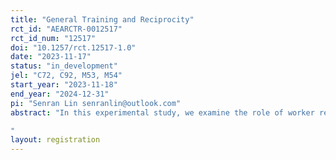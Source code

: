 ```yaml
---
title: "General Training and Reciprocity"
rct_id: "AEARCTR-0012517"
rct_id_num: "12517"
doi: "10.1257/rct.12517-1.0"
date: "2023-11-17"
status: "in_development"
jel: "C72, C92, M53, M54"
start_year: "2023-11-18"
end_year: "2024-12-31"
pi: "Senran Lin senranlin@outlook.com"
abstract: "In this experimental study, we examine the role of worker reciprocity—the tendency to reward kindness and punish unkindness—as a driving factor behind firms' investment in general training that benefits not only themselves but also other firms in the industry. Specifically, the experiment is designed to disentangle the effects of intention-based reciprocity from those of distributional preferences in explaining this behavior. We employ a two-by-two design to investigate workers' responses to both intentional and randomly assigned training levels, assessing the impact of intention-based reciprocity. Simultaneously, the design varies to allow for either positive or negative reciprocation towards the employer through unobservable efforts.
"
layout: registration
---
```


